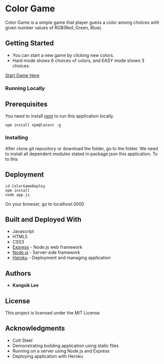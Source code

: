 # Color Game

Color Game is a simple game that player guess a color among choices with given number values of RGB(Red, Green, Blue). 

## Getting Started

* You can start a new game by clicking new colors. 
* Hard mode shows 6 choices of colors, and EASY mode shows 3 choices.

[Start Game Here](https://colorgame-kangsik-lee.herokuapp.com/)

### Running Locally

## Prerequisites

 You need to install [npm](https://www.npmjs.com/get-npm) to run this application locally.

```
npm install npm@latest -g
```

### Installing
After clone git repository or download the folder, go to the folder. We need to install all dependent modules stated in package.json this application. To to this

## Deployment
```
cd ColorGameDeploy
npm install
node app.js
```
On your browser, go to localhost:3000

## Built and Deployed With

* Javascript
* HTML5
* CSS3
* [Express](https://expressjs.com/) - Node.js web framework
* [Node.js](https://nodejs.org/en/) - Server-side framework
* [Heroku](https://devcenter.heroku.com/categories/reference) - Deployment and managing application

## Authors

* **Kangsik Lee** 

## License

This project is licensed under the MIT License

## Acknowledgments

* Colt Steel
* Demonstrating building application using static files
* Running on a server using Node.js and Express
* Deploying application with Heroku

